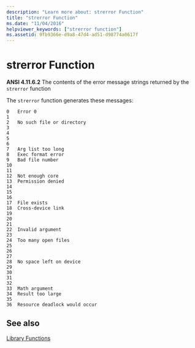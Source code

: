 ```yaml
---
description: "Learn more about: strerror Function"
title: "strerror Function"
ms.date: "11/04/2016"
helpviewer_keywords: ["strerror function"]
ms.assetid: 9fb9366e-d9a8-47d4-ad51-d98774a0617f
---
```

# strerror Function

**ANSI 4.11.6.2** The contents of the error message strings returned by the `strerror` function

The `strerror` function generates these messages:

```
0   Error 0
1
2   No such file or directory
3
4
5
6
7   Arg list too long
8   Exec format error
9   Bad file number
10
11
12  Not enough core
13  Permission denied
14
15
16
17  File exists
18  Cross-device link
19
20
21
22  Invalid argument
23
24  Too many open files
25
26
27
28  No space left on device
29
30
31
32
33  Math argument
34  Result too large
35
36  Resource deadlock would occur
```

## See also

[Library Functions](../c-language/library-functions.md)
